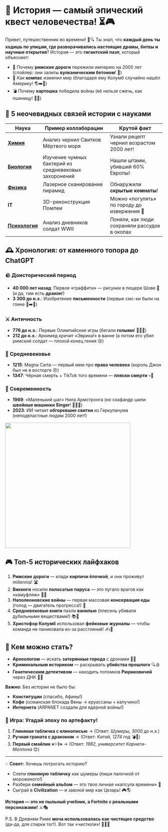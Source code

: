 # 🏰 **История — самый эпический квест человечества!** ⏳🎮  

Привет, путешественник во времени! 👋🔍 Ты знал, что **каждый день ты ходишь по улицам, где разворачивались настоящие драмы, битвы и научные открытия**? История — это **гигантский пазл**, который объясняет:  
- 🏺 Почему **римские дороги** пережили империю на 2000 лет (спойлер: они залиты **вулканическим бетоном**! 🌋)  
- 🧭 Как **компас** изменил мир (благодаря ему Колумб случайно нашёл Америку! 🌎➡️🍗)  
- 💣 Почему **картошка** победила войны (её нельзя сжечь, как пшеницу! 🥔🔥)



## 🌋 **5 неочевидных связей истории с науками**  

| Наука       | Пример коллаборации                  | Крутой факт                          |  
|-------------|--------------------------------------|--------------------------------------|  
| **[Химия](./химия.md)**   | Анализ чернил Свитков Мёртвого моря  | Узнали рецепт чернил возрастом 2000 лет! |  
| **[Биология](./биология.md)**| Изучение чумных бактерий из средневековых захоронений | Нашли штамм, убивший 60% Европы! |  
| **[Физика](./физика.md)**  | Лазерное сканирование пирамид        | Обнаружили **скрытые комнаты**!      |  
| **IT**      | 3D-реконструкция Помпеи              | Можно «погулять» по городу до извержения 🌋 |  
| **[Психология](./психология.md)**| Анализ дневников солдат WWII        | Поняли, как люди сохраняли рассудок в окопах |  



## 🕰️ **Хронология: от каменного топора до ChatGPT**  

### 🪨 **Доисторический период**  
- **40 000 лет назад**: Первое «граффити» — рисунки в пещере Шове 🎨 (и да, там есть **дракон**!)  
- **3 300 до н.э.**: Изобретение **письменности** (первые смс-ки были на глине 📱➡️📜)  

### ⚔️ **Античность**  
- **776 до н.э.**: Первые Олимпийские игры (бегали **голыми**! 🏃‍♂️👀)  
- **212 до н.э.**: Архимед кричит «Эврика!» в ванне (а потом его убил римский солдат — плохой конец гения 😢)  

### 🏰 **Средневековье**  
- **1215**: Magna Carta — первый мем про **права человека** (король Джон был не в восторге 😠)  
- **1347**: Чёрная смерть + TikTok того времени — **пляски смерти** 💀🕺  

### 🚀 **Современность**  
- **1969**: «Маленький шаг» Нила Армстронга (но скафандр шили **швейные машинки Singer**! 👨‍🚀🧵)  
- **2023**: ИИ читает **обгоревшие свитки** из Геркуланума (неподвластные людям 2000 лет!)  


<img src="https://github.com/user-attachments/assets/7c3931c5-9a74-4cb3-af8c-92ef4ad7f6a9" width="400">



## 🎮 **Топ-5 исторических лайфхаков**  
1. **Римские дороги** — клади **кирпичи ёлочкой**, и они проживут millennia! 🛣️  
2. **Викинги** носили **полосатые паруса** — это пугало врагов как «камуфляж» 🏴‍☠️  
3. **Наполеоновские войны** — первая массовая **консервация еды** (голод — двигатель прогресса!) 🥫  
4. **Средневековые книги** пахли **ванилью** (плесень убивали дубильными веществами!) 📚🍦  
5. **Христофор Колумб** использовал **фейковые журналы** — чтобы команда не паниковала из-за расстояний! ✍️🤥  

 

## 💼 **Кем можно стать?**  
- **Археологом** — искать **затерянные города** с дронами 🏺🚁  
- **Криминальным историком** — раскрывать **убийства прошлого** 🔍🩸  
- **Генетическим детективом** — находить потомков **Рюриковичей** через ДНК 🧬👑  

**Важно:** Без истории не было бы:  
- **Конституции** (спасибо, Афины!)  
- **Кофе** (османская блокада Вены → круассаны + капучино!)  
- **Интернета** (ARPANET создали для ядерной войны!)  

  

### 🔎 **Игра: Угадай эпоху по артефакту!**  
1. **Глиняная табличка с клинописью** → (Ответ: *Шумеры, 3000 до н.э.*)  
2. **Ручная граната с драконом** → (Ответ: *Китай, 1274 год* 💣🐉)  
3. **Первый смайлик «:-)»** → (Ответ: *1982, университет Карнеги-Меллона* 😊)  

---  

💡 **Совет:** Хочешь потрогать историю?  
- Слепи **глиняную табличку** как шумеры (пиши палочкой от мороженого!)  
- Разбери **семейный альбом** — это твоя личная «капсула времени» 📸  
- Сыграй в **Civilization** — и завоюй мир как Цезарь! 🎮🌎  

**История — это не пыльный учебник, а Fortnite с реальными персонажами!** ⚔️🎭  

P.S. В Древнем Риме **моча использовалась как чистящее средство** (да-да, для стирки тог!). Вот так «чистюли»! 🧼🚽😆  